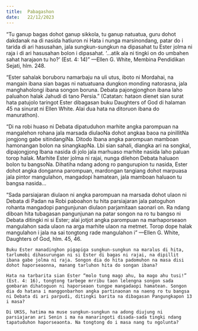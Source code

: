 ```yaml
---
title:  Pabagashon
date:   22/12/2023
---
```


“Tu ganup bagas dohot ganup sikkola, tu ganup natuatua, guru dohot dakdanak na di nasida hatiuron ni Hata i nunga marsinondang, patar do i tarida di ari hasusahan, jala sungkun-sungkun na dipasahat tu Ester jolma ni raja i di ari hasusahan bolon i dipasahat. ‘...atik ala ni tingki on do umbahen sahat harajaon tu ho?’ (Est. 4: 14)” —Ellen G. White, Membina Pendidikan Sejati, hlm. 248.

“Ester sahalak boruboru namarbaju na uli utus, iboto ni Mordahai, na mangain ibana sian bagas ni natuatuana dungkon monding natorasna, jala manghaholongi ibana songon boruna. Debata pajongjonghon ibana laho paluahon halak Jahudi di tano Persia.” (Catatan: hataon dienet sian surat hata patujolo taringot Ester dibagasan buku Daughters of God di halaman 45 na sinurat ni Ellen White. Alai dua hata na ditoruon ibana do manurathon).

“Di na robi huaso ni Debata dipatuduhon marhite angka parompuan na mangalehon rohana jala marsada diulaoNa dohot angkaa baoa na pinillitNa jongjong gabe sitindangiNa. Ditodo Ibana angka parompuan mamboan hamonangan bolon na sinangkapNa. Lbi sian sahali, diangka ari na songkal, dipajongjong Ibana nasida di jolo jala marhuaso marhite nasida laho paluan torop halak. Marhite Ester jolma ni rajai, nunga dilehon Debata haluaon bolon tu bangsoNa. Dihatiha ndang adong ro pangurupion tu nasida, Ester dohot angka donganna parompuan, mardongan tangiang dohot marpuasa jala pintor mangulahon, mangadopi hamatean, jala mamboan haluaon tu bangsa nasida...

“Sada parsiajaran diulaon ni angka parompuan na marsada dohot ulaon ni Debata di Padan na Robi paboahon tu hita parsiajaran jala patoguhon rohanta mangadopi pangunjunan diulaon parjamitaan saonari on. Ra ndang diboan hita tubagasan pangunjunan na patar songon na ro tu bangso ni Debata ditingki ni si Ester; alai jotjot angka parompuan na marhaporseaon mangulahon sada ulaon na arga marhite ulaon na metmet. Torop dope halak mangulahon i jala na sai tongtong rade mangulahon i” —Ellen G. White, Daughters of God, hlm. 45, 46.

`Buku Ester manadinghon pigapiga sungkun-sungkun na maralus di hita, tarlumobi dihasurungan ni si Ester di bagas ni rajai, na dipillit ibana gabe jolma ni raja. Songon dia do hita padomuhon na masa disi dohot haporseaonna, manang tarluhon hita do songan ibana?`

`Hata na tarbarita sian Ester “molo tung mago ahu, ba mago ahu tusi!” (Est. 4: 16), tongtong tarbege mrribu taon lelengna songon sada gombaran dihatoguon ni haporseaon tungpe mangadaopi hamatean. Songon dia do hatana i manggonbarhon angka partinaonan na naeng ro tu bangsa ni Debata di ari parpudi, ditingki barita na dibagasan Pangungkapon 13 i masa?`

`Di UKSS, hatima ma muse sungkun-sungkun na adong diujung ni parsiajaran ari Senin i ma na manaringoti disada-sada tingki ndang tapatuduhon haporseaonta. Na tongtong do i masa nang tu ngolunta?`